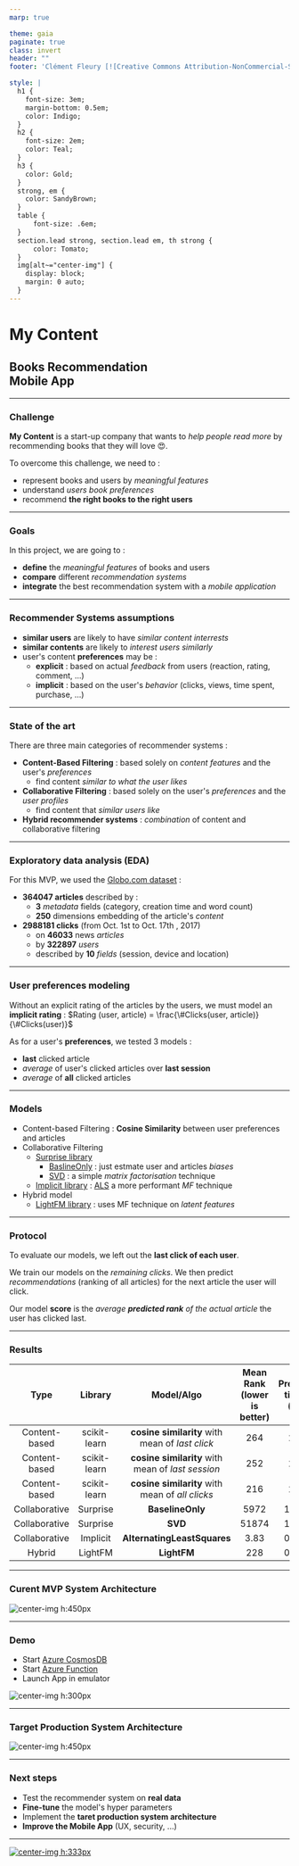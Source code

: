 ```yaml
---
marp: true

theme: gaia
paginate: true
class: invert
header: ""
footer: 'Clément Fleury [![Creative Commons Attribution-NonCommercial-ShareAlike 4.0 International License](https://i.creativecommons.org/l/by-nc-sa/4.0/80x15.png "Creative Commons Attribution-NonCommercial-ShareAlike 4.0 International License")](http://creativecommons.org/licenses/by-nc-sa/4.0/ "Creative Commons Attribution-NonCommercial-ShareAlike 4.0 International License")'

style: |
  h1 {
    font-size: 3em;
    margin-bottom: 0.5em;
    color: Indigo;
  }
  h2 {
    font-size: 2em;
    color: Teal;
  }
  h3 {
    color: Gold;
  }
  strong, em {
    color: SandyBrown;
  }
  table {
      font-size: .6em;
  }
  section.lead strong, section.lead em, th strong {
      color: Tomato;
  }
  img[alt~="center-img"] {
    display: block;
    margin: 0 auto;
  }
---
```


<!-- _class:  lead -->

# My Content

## Books Recommendation<br>Mobile App

---

### Challenge

**My Content** is a start-up company that wants to _help people read more_ by recommending books that they will love 😍.

To overcome this challenge, we need to :

- represent books and users by _meaningful features_
- understand _users book preferences_
- recommend **the right books to the right users**

---

### Goals

In this project, we are going to :

- **define** the _meaningful features_ of books and users
- **compare** different _recommendation systems_
- **integrate** the best recommendation system with a _mobile application_

---

### Recommender Systems assumptions

- **similar users** are likely to have _similar content interrests_
- **similar contents** are likely to _interest users similarly_
- user's content **preferences** may be :
  - **explicit** : based on actual _feedback_ from users (reaction, rating, comment, ...)
  - **implicit** : based on the user's _behavior_ (clicks, views, time spent, purchase, ...)

---

### State of the art

There are three main categories of recommender systems :

- **Content-Based Filtering** : based solely on _content features_ and the user's _preferences_
  - find content _similar to what the user likes_
- **Collaborative Filtering** : based solely on the user's _preferences_ and the _user profiles_
  - find content that _similar users like_
- **Hybrid recommender systems** : _combination_ of content and collaborative filtering

---

### Exploratory data analysis (EDA)

For this MVP, we used the [Globo.com dataset](https://www.kaggle.com/datasets/gspmoreira/news-portal-user-interactions-by-globocom "Globo.com dataset") :

- **364047 articles** described by :
  - **3** _metadata_ fields (category, creation time and word count)
  - **250** dimensions embedding of the article's _content_
- **2988181 clicks** (from Oct. 1st to Oct. 17th , 2017)
  - on **46033** news _articles_
  - by **322897** _users_
  - described by **10** _fields_ (session, device and location)

---

### User preferences modeling

Without an explicit rating of the articles by the users, we must model an **implicit rating** : $Rating (user, article) = \frac{\#Clicks(user, article)}{\#Clicks(user)}$

As for a user's **preferences**, we tested 3 models :

- **last** clicked article
- _average_ of user's clicked articles over **last session**
- _average_ of **all** clicked articles

---

### Models

- Content-based Filtering : **Cosine Similarity** between user preferences and articles
- Collaborative Filtering
  - [Surprise library](https://surprise.readthedocs.io/ "Surprise library")
    - [BaslineOnly](https://surprise.readthedocs.io/en/stable/basic_algorithms.html#surprise.prediction_algorithms.baseline_only.BaselineOnly= "BaselineOnly") : just estmate user and articles _biases_
    - [SVD](https://surprise.readthedocs.io/en/stable/basic_algorithms.html#surprise.prediction_algorithms.baseline_only.BaselineOnly= "Singular Value Decomposition") : a simple _matrix factorisation_ technique
  - [Implicit library](https://implicit.readthedocs.io/ "Implicit library") : [ALS](https://implicit.readthedocs.io/en/latest/als.html "Alternating Least Squares") a more performant _MF_ technique
- Hybrid model
  - [LightFM library](https://lightfm.readthedocs.io/ "LightFM library") : uses MF technique on _latent features_

---

### Protocol

To evaluate our models, we left out the **last click of each user**.

We train our models on the _remaining clicks_.
We then predict _recommendations_ (ranking of all articles) for the next article the user will click.

Our model **score** is the _average **predicted rank** of the actual article_ the user has clicked last.

---

### Results

|   **Type**    | **Library**  |                  **Model/Algo**                   | **Mean Rank<br>(lower is better)** | **Predict time (s)** |
| :-----------: | :----------: | :-----------------------------------------------: | :--------------------------------: | :------------------: |
| Content-based | scikit-learn |  **cosine similarity** with mean of _last click_  |                264                 |          17          |
| Content-based | scikit-learn | **cosine similarity** with mean of _last session_ |                252                 |          17          |
| Content-based | scikit-learn |  **cosine similarity** with mean of _all clicks_  |                216                 |          17          |
| Collaborative |   Surprise   |                 **BaselineOnly**                  |                5972                |         1.68         |
| Collaborative |   Surprise   |                      **SVD**                      |               51874                |         1.85         |
| Collaborative |   Implicit   |            **AlternatingLeastSquares**            |                3.83                |         0.05         |
|    Hybrid     |   LightFM    |                    **LightFM**                    |                228                 |         0.17         |

---

### Curent MVP System Architecture

![center-img h:450px](../docs/img/current-architecture.svg "Current MVP architecture")

---

### Demo

- Start [Azure CosmosDB](https://portal.azure.com/#@clementfleurypm.onmicrosoft.com/resource/subscriptions/da2e4791-6dd1-422b-848a-a961cef6ab89/resourceGroups/OC_P9/providers/Microsoft.DocumentDb/databaseAccounts/oc-p9-cosmosdb/overview "Azure CosmosDB")
- Start [Azure Function](https://portal.azure.com/#@clementfleurypm.onmicrosoft.com/resource/subscriptions/da2e4791-6dd1-422b-848a-a961cef6ab89/resourceGroups/ocp9functionsgetrecommen/providers/Microsoft.Web/sites/oc-p9-functions-GetRecommendations/appServices "Azure Function")
- Launch App in emulator

![center-img h:300px](../docs/img/screencast.gif "Current MVP architecture")

---

### Target Production System Architecture

![center-img h:450px](../docs/img/target-architecture.svg "Target production architecture")

---

### Next steps

- Test the recommender system on **real data**
- **Fine-tune** the model's hyper parameters
- Implement the **taret production system architecture**
- **Improve the Mobile App** (UX, security, ...)

---

<!-- _class:  lead -->

[![center-img h:333px](../docs/img/GitHub.png "GitHub")](https://github.com/fleuryc/OC_AI-Engineer_P9_Books-recommandation-mobile-app "My Content : Books recommandation mobile app")
